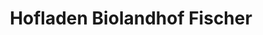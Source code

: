 ---
title: "Hofladen Biolandhof Fischer"
url: /cuxhaven/hofladen-biolandhof-fischer/
shop: Hofladen
---